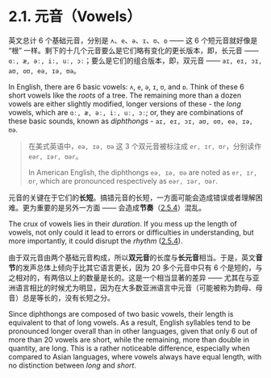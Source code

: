 # 2.1. 元音（Vowels）

英文总计 6 个基础元音，分别是 `ʌ`、`e`、`ə`、`ɪ`、`ʊ`、`ɒ` —— 这 6 个短元音就好像是 “根” 一样。剩下的十几个元音要么是它们略有变化的更长版本，即，长元音  ——  `ɑː, æ, əː, iː, uː, ɔː`；要么是它们的组合版本，即，双元音 —— `aɪ, eɪ, ɔɪ, aʊ, oʊ, eə, ɪə, ʊə`。

In English, there are 6 basic vowels: `ʌ`, `e`, `ə`, `ɪ`, `ʊ`, and `ɒ`. Think of these 6 short vowels like the *roots* of a tree. The remaining more than a dozen vowels are either slightly modified, longer versions of these - the *long* vowels, which are `ɑː, æ, əː, iː, uː, ɔː`; or, they are combinations of these basic sounds, known as *diphthongs* - `aɪ, eɪ, ɔɪ, aʊ, oʊ, eə, ɪə, ʊə`.

> 在美式英语中，`eə, ɪə, ʊə` 这 3 个双元音被标注成 `er, ɪr, ʊr`，分别读作 `eər, ɪər, ʊər`。
> 
> In American English, the diphthongs `eə, ɪə, ʊə` are noted as `er, ɪr, ʊr`, which are pronounced respectively as `eər, ɪər, ʊər`.

元音的关键在于它们的**长短**。搞错元音的长短，一方面可能会造成错误或者理解困难。更为重要的是另外一方面 —— 会造成**节奏**（[2.5.4](2.5.4-pace)）混乱。

The crux of vowels lies in their *duration*. If you mess up the length of vowels, not only could it lead to errors or difficulties in understanding, but more importantly, it could disrupt the *rhythm* ([2.5.4](2.5.4-pace)).

由于双元音由两个基础元音构成，所以**双元音**的长度与**长元音**相当。于是，英文**音节**的发声总体上倾向于比其它语言更长，因为 20 多个元音中只有 6 个是短的，与之相对的，有两倍以上的数量是长的。这是一个相当显著的差异 —— 尤其在与亚洲语言相比的时候尤为明显，因为在大多数亚洲语言中元音（可能被称为韵母、母音）总是等长的，没有长短之分。

Since diphthongs are composed of two basic vowels, their length is equivalent to that of long vowels. As a result, English syllables tend to be pronounced longer overall than in other languages, given that only 6 out of more than 20 vowels are short, while the remaining, more than double in quantity, are long. This is a rather noticeable difference, especially when compared to Asian languages, where vowels always have equal length, with no distinction between *long* and *short*.
